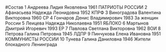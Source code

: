 #Состав
1 Андреева Лидия Яковлевна 1961 ПАТРИОТЫ РОССИИ
2 Афанасьева Надежда Леонидовна 1952 КПРФ
3 Виноградова Валентина Викторовна 1960 СР
4 Гончаров Денис Владимирович 1983 За женщин России
5 Леицева Надежда Николаевна 1951 ЯБЛОКО
6 Мартынов Дмитрий Игоревич 1993 ЕР
7 Павлова Светлана Викторовна 1962 ВОИ
8 Петрова Галина Петровна 1945 ЛДПР
9 Пинчукова Елена Ивановна 1951 КОММУНИСТЫ РОССИИ
10 Тунева Галина Даниловна 1946 Жители блокадного Ленинграда
